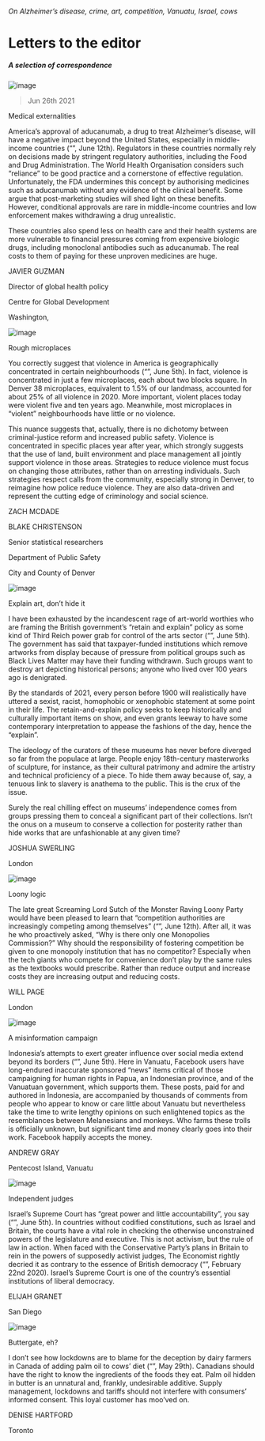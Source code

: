 ###### On Alzheimer’s disease, crime, art, competition, Vanuatu, Israel, cows
# Letters to the editor 
##### A selection of correspondence 
![image](images/20210612_ldp502_0.jpg) 
> Jun 26th 2021 

Medical externalities
America’s approval of aducanumab, a drug to treat Alzheimer’s disease, will have a negative impact beyond the United States, especially in middle-income countries (“”, June 12th). Regulators in these countries normally rely on decisions made by stringent regulatory authorities, including the Food and Drug Administration. The World Health Organisation considers such “reliance” to be good practice and a cornerstone of effective regulation. Unfortunately, the FDA undermines this concept by authorising medicines such as aducanumab without any evidence of the clinical benefit. Some argue that post-marketing studies will shed light on these benefits. However, conditional approvals are rare in middle-income countries and low enforcement makes withdrawing a drug unrealistic.

These countries also spend less on health care and their health systems are more vulnerable to financial pressures coming from expensive biologic drugs, including monoclonal antibodies such as aducanumab. The real costs to them of paying for these unproven medicines are huge.
JAVIER GUZMAN
Director of global health policy
Centre for Global Development
Washington, 
![image](images/20210605_usp001.jpg) 

Rough microplaces
You correctly suggest that violence in America is geographically concentrated in certain neighbourhoods (“”, June 5th). In fact, violence is concentrated in just a few microplaces, each about two blocks square. In Denver 38 microplaces, equivalent to 1.5% of our landmass, accounted for about 25% of all violence in 2020. More important, violent places today were violent five and ten years ago. Meanwhile, most microplaces in “violent” neighbourhoods have little or no violence.
This nuance suggests that, actually, there is no dichotomy between criminal-justice reform and increased public safety. Violence is concentrated in specific places year after year, which strongly suggests that the use of land, built environment and place management all jointly support violence in those areas. Strategies to reduce violence must focus on changing those attributes, rather than on arresting individuals. Such strategies respect calls from the community, especially strong in Denver, to reimagine how police reduce violence. They are also data-driven and represent the cutting edge of criminology and social science.
ZACH MCDADE
BLAKE CHRISTENSON
Senior statistical researchers
Department of Public Safety
City and County of Denver
![image](images/20210605_brp002.jpg) 

Explain art, don’t hide it
I have been exhausted by the incandescent rage of art-world worthies who are framing the British government’s “retain and explain” policy as some kind of Third Reich power grab for control of the arts sector (“”, June 5th). The government has said that taxpayer-funded institutions which remove artworks from display because of pressure from political groups such as Black Lives Matter may have their funding withdrawn. Such groups want to destroy art depicting historical persons; anyone who lived over 100 years ago is denigrated.
By the standards of 2021, every person before 1900 will realistically have uttered a sexist, racist, homophobic or xenophobic statement at some point in their life. The retain-and-explain policy seeks to keep historically and culturally important items on show, and even grants leeway to have some contemporary interpretation to appease the fashions of the day, hence the “explain”.
The ideology of the curators of these museums has never before diverged so far from the populace at large. People enjoy 18th-century masterworks of sculpture, for instance, as their cultural patrimony and admire the artistry and technical proficiency of a piece. To hide them away because of, say, a tenuous link to slavery is anathema to the public. This is the crux of the issue.
Surely the real chilling effect on museums’ independence comes from groups pressing them to conceal a significant part of their collections. Isn’t the onus on a museum to conserve a collection for posterity rather than hide works that are unfashionable at any given time?
JOSHUA SWERLING
London
![image](images/20210612_wbp002.jpg) 

Loony logic
The late great Screaming Lord Sutch of the Monster Raving Loony Party would have been pleased to learn that “competition authorities are increasingly competing among themselves” (“”, June 12th). After all, it was he who proactively asked, “Why is there only one Monopolies Commission?” Why should the responsibility of fostering competition be given to one monopoly institution that has no competitor? Especially when the tech giants who compete for convenience don’t play by the same rules as the textbooks would prescribe. Rather than reduce output and increase costs they are increasing output and reducing costs.
WILL PAGE
London
![image](images/20210605_asp501.jpg) 

A misinformation campaign
Indonesia’s attempts to exert greater influence over social media extend beyond its borders (“”, June 5th). Here in Vanuatu, Facebook users have long-endured inaccurate sponsored “news” items critical of those campaigning for human rights in Papua, an Indonesian province, and of the Vanuatuan government, which supports them. These posts, paid for and authored in Indonesia, are accompanied by thousands of comments from people who appear to know or care little about Vanuatu but nevertheless take the time to write lengthy opinions on such enlightened topics as the resemblances between Melanesians and monkeys. Who farms these trolls is officially unknown, but significant time and money clearly goes into their work. Facebook happily accepts the money.
ANDREW GRAY
Pentecost Island, Vanuatu
![image](images/20210605_ldp001.jpg) 

Independent judges
Israel’s Supreme Court has “great power and little accountability”, you say (“”, June 5th). In countries without codified constitutions, such as Israel and Britain, the courts have a vital role in checking the otherwise unconstrained powers of the legislature and executive. This is not activism, but the rule of law in action. When faced with the Conservative Party’s plans in Britain to rein in the powers of supposedly activist judges, The Economist rightly decried it as contrary to the essence of British democracy (“”, February 22nd 2020). Israel’s Supreme Court is one of the country’s essential institutions of liberal democracy.
ELIJAH GRANET
San Diego
![image](images/20210529_amd001.jpg) 

Buttergate, eh?
I don’t see how lockdowns are to blame for the deception by dairy farmers in Canada of adding palm oil to cows’ diet (“”, May 29th). Canadians should have the right to know the ingredients of the foods they eat. Palm oil hidden in butter is an unnatural and, frankly, undesirable additive. Supply management, lockdowns and tariffs should not interfere with consumers’ informed consent. This loyal customer has moo’ved on.
DENISE HARTFORD
Toronto
